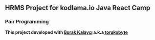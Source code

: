 ## HRMS Project for kodlama.io Java React Camp

### Pair Programming

<b>This project developed with <a href="https://github.com/torukobyte" target="_blank">Burak Kalaycı</a> a.k.a<a href="https://github.com/torukobyte" target="_blank"> torukobyte</a></b>

